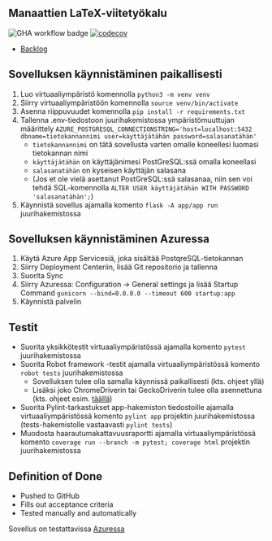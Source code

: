 ## Manaattien LaTeX-viitetyökalu
![GHA workflow badge](https://github.com/emilkivela/miniprojekti-manaatit/workflows/CI/badge.svg)
[![codecov](https://codecov.io/gh/emilkivela/miniprojekti-manaatit/graph/badge.svg)](https://codecov.io/gh/emilkivela/miniprojekti-manaatit)
- [Backlog](https://helsinkifi-my.sharepoint.com/:x:/g/personal/jannekoi_ad_helsinki_fi/EYn4NiHQI7NOrNhXnwcYWz4BjzSH1-En9Xs1Cre1dXYCrw?e=KMDOtW)

## Sovelluksen käynnistäminen paikallisesti
1. Luo virtuaaliympäristö komennolla ``` python3 -m venv venv ```
2. Siirry virtuaaliympäristöön komennolla ``` source venv/bin/activate ```
3. Asenna riippuvuudet komennolla ``` pip install -r requirements.txt ```
4. Tallenna .env-tiedostoon juurihakemistossa ympäristömuuttujan määrittely ``` AZURE_POSTGRESQL_CONNECTIONSTRING='host=localhost:5432 dbname=tietokannannimi user=käyttäjätähän password=salasanatähän' ```
   - ``` tietokannannimi ``` on tätä sovellusta varten omalle koneellesi luomasi tietokannan nimi
   - ``` käyttäjätähän ``` on käyttäjänimesi PostGreSQL:ssä omalla koneellasi
   - ``` salasanatähän ``` on kyseisen käyttäjän salasana
   - (Jos et ole vielä asettanut PostGreSQL:ssä salasanaa, niin sen voi tehdä SQL-komennolla ``` ALTER USER käyttäjätähän WITH PASSWORD 'salasanatähän'; ```)
5. Käynnistä sovellus ajamalla komento ``` flask -A app/app run ``` juurihakemistossa

## Sovelluksen käynnistäminen Azuressa
1. Käytä Azure App Servicesiä, joka sisältää PostqreSQL-tietokannan
2. Siirry Deployment Centeriin, lisää Git repositorio ja tallenna
3. Suorita Sync
4. Siirry Azuressa: Configuration -> General settings ja lisää Startup Command ``` gunicorn --bind=0.0.0.0 --timeout 600 startup:app ```
5. Käynnistä palvelin

## Testit
- Suorita yksikkötestit virtuaaliympäristössä ajamalla komento ``` pytest ``` juurihakemistossa
- Suorita Robot framework -testit ajamalla virtuaaliympäristössä komento ``` robot tests ``` juurihakemistossa
  - Sovelluksen tulee olla samalla käynnissä paikallisesti (kts. ohjeet yllä)
  - Lisäksi joko ChromeDriverin tai GeckoDriverin tulee olla asennettuna (kts. ohjeet esim. [täällä](https://ohjelmistotuotanto-hy.github.io/tehtavat3/#5-web-sovelluksen-testaaminen-osa-1))
- Suorita Pylint-tarkastukset app-hakemiston tiedostoille ajamalla virtuaaliympäristössä komento ``` pylint app ``` projektin juurihakemistossa (tests-hakemistolle vastaavasti ``` pylint tests ```)
- Muodosta haarautumakattavuusraportti ajamalla virtuaaliympäristössä komento ``` coverage run --branch -m pytest; coverage html ``` projektin juurihakemistossa

## Definition of Done
- Pushed to GitHub
- Fills out acceptance criteria
- Tested manually and automatically

Sovellus on testattavissa [Azuressa](https://manaatit.azurewebsites.net/)
